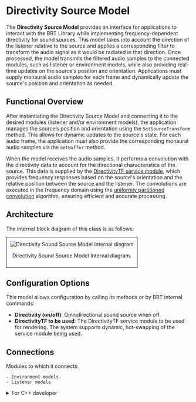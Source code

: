 # Directivity Source Model  

The **Directivity Source Model** provides an interface for applications to interact with the BRT Library while implementing frequency-dependent directivity for sound sources. This model takes into account the direction of the listener relative to the source and applies a corresponding filter to transform the audio signal as it would be radiated in that direction. Once processed, the model transmits the filtered audio samples to the connected modules, such as listener or environment models, while also providing real-time updates on the source's position and orientation. Applications must supply monaural audio samples for each frame and dynamically update the source's position and orientation as needed.  

## Functional Overview  

After instantiating the Directivity Source Model and connecting it to the desired modules (listener and/or environment models), the application manages the source’s position and orientation using the `SetSourceTransform` method. This allows for dynamic updates to the source's state. For each audio frame, the application must also provide the corresponding monaural audio samples via the `SetBuffer` method.

When the model receives the audio samples, it performs a convolution with the directivity data to account for the directional characteristics of the source. This data is supplied by the [DirectivityTF service module](../service-modules/service-directivity-tf.md), which provides frequency responses based on the source's orientation and the relative position between the source and the listener. The convolutions are executed in the frequency domain using the [uniformly partitioned convolution](../common/uniform-partitioned-convolution.md) algorithm, ensuring efficient and accurate processing.  


## Architecture

The internal block diagram of this class is as follows:
<div style="border: 1px solid #000; padding: 10px; display: inline-block;">
    <img src="/BRT-Documentation/assets/sysmldiagrams/none.png" alt="Directivity Sound Source Model Internal diagram" style="display: block; margin: 0 auto;">
    <p style="text-align: center;">Directivity Sound Source Model Internal diagram.</p>
</div>

## Configuration Options

This model allows configuration by calling its methods or by BRT internal commands:

- **Directivity (on/off)**: Omnidirectional sound source when off.
- **DirectivityTF to be used**: The DirectivityTF service module to be used for rendering. The system supports dynamic, hot-swapping of the service module being used.

## Connections

Modules to which it connects:

    - Environment models
    - Listener models    

<details>
<summary>For C++ developer</summary>

<ul>
<li><strong>File</strong>: /include/SourceModels/SourceDirectivityModel.hpp</li>
<li><strong>Class name</strong>: CSourceDirectivityModel</li>
<li><strong>Inheritance</strong>: CSourceModelBase</li>
<li><strong>Namespace</strong>: BRTSourceModel</li>
</ul> 

<h2>Class inheritance diagram</h2>
<div style="border: 1px solid #000; padding: 10px; display: inline-block;">
    <img src="/BRT-Documentation/assets/sysmldiagrams/none.png" alt="Free field Model Internal diagram" style="display: block; margin: 0 auto;">
    <p style="text-align: center;">Free field Model Internal diagram.</p>
</div>
<br>

<h2>How to instantiate</h2>

```cpp
// Assuming that the ID of this environment model is contained in _environmentID.
brtManager.BeginSetup();
std::shared_ptr<BRTSourceModel::CSourceDirectivityModel> brtSoundSource = brtManager->CreateSoundSource<BRTSourceModel::CSourceDirectivityModel>(soundSourceID);
brtManager.EndSetup();
if (brtSoundSource == nullptr) {
	// error	
}
```
<h2>How to connect</h2>
Connect it to a listener model.

```cpp
// Assuming that the soundSource could be a ID(string) or a std::shared_ptr<BRTSourceModel::CSourceModelBase>;
std::shared_ptr<BRTListenerModel::CListenerModelBase> listenerModel = brtManager->GetListenerModel<BRTListenerModel::CListenerModelBase>(_listenerModelID);
if (listenerModel != nullptr) {			
	bool control = listenerModel->ConnectSoundSource(soundSource);
}
```

Connect it to a environment model.
```cpp
// Assuming that the ID of this source model is contained in _sourceID and 
// that the ID of this environment is contained in _environmentModelID.
std::shared_ptr<BRTEnvironmentModel::CEnviromentModelBase> environmentModel = brtManager->GetEnvironmentModel<BRTEnvironmentModel::CEnviromentModelBase>(_environmentModelID);
if (environmentModel != nullptr) {			
	bool control = environmentModel->ConnectSoundSource(_sourceID);
}
```


<h2>Public methods</h2>

```cpp

void SetBuffer(const CMonoBuffer<float>& _buffer)
CMonoBuffer<float> GetBuffer()

void SetSourceTransform(Common::CTransform _transform)
const Common::CTransform& GetSourceTransform() const

std::string GetID()

TSourceType GetSourceType()

bool SetDirectivityTF(std::shared_ptr< BRTServices::CDirectivityTF > _sourceDirectivityTF) override
std::shared_ptr<BRTServices::CDirectivityTF> GetDirectivityTF() override
void RemoveDirectivityTF() override

void SetDirectivityEnable(bool _enabled) override

```


</details>